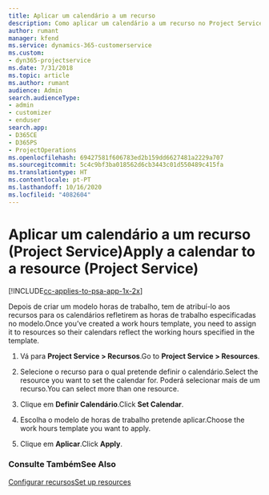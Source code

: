 ```yaml
---
title: Aplicar um calendário a um recurso
description: Como aplicar um calendário a um recurso no Project Service
author: rumant
manager: kfend
ms.service: dynamics-365-customerservice
ms.custom:
- dyn365-projectservice
ms.date: 7/31/2018
ms.topic: article
ms.author: rumant
audience: Admin
search.audienceType:
- admin
- customizer
- enduser
search.app:
- D365CE
- D365PS
- ProjectOperations
ms.openlocfilehash: 69427581f606783ed2b159dd6627481a2229a707
ms.sourcegitcommit: 5c4c9bf3ba018562d6cb3443c01d550489c415fa
ms.translationtype: HT
ms.contentlocale: pt-PT
ms.lasthandoff: 10/16/2020
ms.locfileid: "4082604"
---
```

# <a name="apply-a-calendar-to-a-resource-project-service"></a><span data-ttu-id="738f3-103">Aplicar um calendário a um recurso (Project Service)</span><span class="sxs-lookup"><span data-stu-id="738f3-103">Apply a calendar to a resource (Project Service)</span></span>

[!INCLUDE[cc-applies-to-psa-app-1x-2x](../includes/cc-applies-to-psa-app-1x-2x.md)]

<span data-ttu-id="738f3-104">Depois de criar um modelo horas de trabalho, tem de atribuí-lo aos recursos para os calendários refletirem as horas de trabalho especificadas no modelo.</span><span class="sxs-lookup"><span data-stu-id="738f3-104">Once you’ve created a work hours template, you need to assign it to resources so their calendars reflect the working hours specified in the template.</span></span>  
  
1.  <span data-ttu-id="738f3-105">Vá para **Project Service > Recursos**.</span><span class="sxs-lookup"><span data-stu-id="738f3-105">Go to **Project Service > Resources**.</span></span>  
  
2.  <span data-ttu-id="738f3-106">Selecione o recurso para o qual pretende definir o calendário.</span><span class="sxs-lookup"><span data-stu-id="738f3-106">Select the resource you want to set the calendar for.</span></span> <span data-ttu-id="738f3-107">Poderá selecionar mais de um recurso.</span><span class="sxs-lookup"><span data-stu-id="738f3-107">You can select more than one resource.</span></span>  
  
3.  <span data-ttu-id="738f3-108">Clique em **Definir Calendário**.</span><span class="sxs-lookup"><span data-stu-id="738f3-108">Click **Set Calendar**.</span></span>  
  
4.  <span data-ttu-id="738f3-109">Escolha o modelo de horas de trabalho pretende aplicar.</span><span class="sxs-lookup"><span data-stu-id="738f3-109">Choose the work hours template you want to apply.</span></span>  
  
5.  <span data-ttu-id="738f3-110">Clique em **Aplicar**.</span><span class="sxs-lookup"><span data-stu-id="738f3-110">Click **Apply**.</span></span>  
  
### <a name="see-also"></a><span data-ttu-id="738f3-111">Consulte Também</span><span class="sxs-lookup"><span data-stu-id="738f3-111">See Also</span></span>  
 [<span data-ttu-id="738f3-112">Configurar recursos</span><span class="sxs-lookup"><span data-stu-id="738f3-112">Set up resources</span></span>](../psa/set-up-resources.md)
